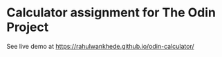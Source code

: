 # Calculator assignment for The Odin Project
See live demo at https://rahulwankhede.github.io/odin-calculator/
